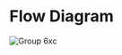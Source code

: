 # Flow Diagram

![Group 6xc](https://github.com/Balaganesh003/RA2111003020507/assets/89638496/43b89b04-32dd-483b-ac28-cf5a63b7ec64)
